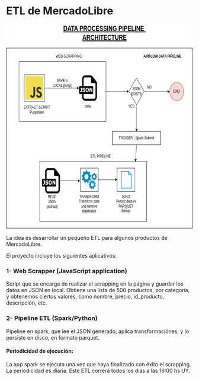 # ETL de MercadoLibre

<img src="media/arquitectura.png" width="600" height="550">


La idea es desarrollar un pequeño ETL para algunos productos de MercadoLibre.


El proyecto incluye los siguientes aplicativos:

### 1- Web Scrapper (JavaScript application)
Script que se encarga de realizar el scrapping en la página y guardar los datos en JSON en local.
Obtiene una lista de 500 productos, por categoría, y obtenemos ciertos valores, como nombre, precio, id_producto, descripción, etc.

### 2- Pipeline ETL (Spark/Python)
Pipeline en spark, que lee el JSON generado, aplica transformaciónes, y lo persiste en disco, en formato parquet.


#### Periodicidad de ejecución:
La app spark se ejecuta una vez que haya finalizado con éxito el scrapping. La periodicidad es diaria. Este ETL correrá todos los dias a las 16:00 hs UY.

